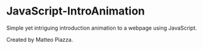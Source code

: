 # JavaScript-IntroAnimation

Simple yet intriguing introduction animation to a webpage using JavaScript.

Created by Matteo Piazza.
